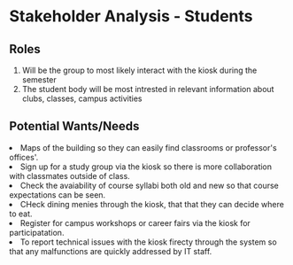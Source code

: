 <h1>Stakeholder Analysis - Students</h1>

<h2>Roles</h2>
<ol>
    <li>Will be the group to most likely interact with the kiosk during the semester</li>
    <li>The student body will be most intrested in relevant information about clubs, classes, campus activities </li>
</ol>
<h2>Potential Wants/Needs</h2>
<o1>
    <li>Maps of the building so they can easily find classrooms or professor's offices'.</li>
    <li>Sign up for a study group via the kiosk so there is more collaboration with classmates outside of class.</li>
    <li>Check the avaiability of course syllabi both old and new so that course expectations can be seen.</li>
    <li>CHeck dining menies through the kiosk, that that they can decide where to eat.</li>
    <li>Register for campus workshops or career fairs via the kiosk for participatation.</li>
    <li>To report technical issues with the kiosk firecty through the system so that any malfunctions are quickly addressed by IT staff.</li>
</o1>